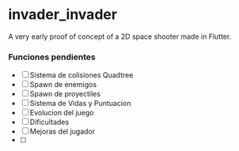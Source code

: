# invader_invader

A very early proof of concept of a 2D space shooter made in Flutter.

### Funciones pendientes

- [ ] Sistema de colisiones Quadtree
- [ ] Spawn de enemigos
- [ ] Spawn de proyectiles
- [ ] Sistema de Vidas y Puntuacion
- [ ] Evolucion del juego
- [ ] Dificultades
- [ ] Mejoras del jugador
- [ ] 
